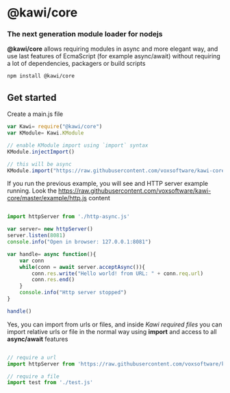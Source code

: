 # @kawi/core

### The next generation module loader for nodejs

**@kawi/core** allows requiring modules in async and more elegant way, and use last features of EcmaScript (for example async/await) without requiring a lot of dependencies, packagers or build scripts

```bash
npm install @kawi/core
``` 

## Get started 

Create a main.js file

```javascript
var Kawi= require("@kawi/core") 
var KModule= Kawi.KModule

// enable KModule import using `import` syntax
KModule.injectImport()

// this will be async 
KModule.import("https://raw.githubusercontent.com/voxsoftware/kawi-core/master/example/http.js")

``` 


If you run the previous example, you will see and HTTP server example running.
Look the https://raw.githubusercontent.com/voxsoftware/kawi-core/master/example/http.js content

```javascript

import httpServer from './http-async.js'

var server= new httpServer()
server.listen(8081)
console.info("Open in browser: 127.0.0.1:8081")

var handle= async function(){
	var conn
	while(conn = await server.acceptAsync()){
		conn.res.write("Hello world! from URL: " + conn.req.url)
		conn.res.end()
	}
	console.info("Http server stopped")
}

handle()

``` 

Yes, you can import from urls or files, and inside *Kawi required files* you can import relative urls or file in the normal way using **import** and access to all **async/await** features


```javascript

// require a url
import httpServer from 'https://raw.githubusercontent.com/voxsoftware/kawi-core/master/example/http-async.js'

// require a file
import test from './test.js'

``` 


